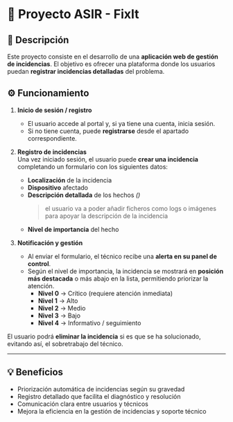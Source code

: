# 🚀 Proyecto ASIR - **FixIt**

## 📌 Descripción
Este proyecto consiste en el desarrollo de una **aplicación web de gestión de incidencias**. El objetivo es ofrecer una plataforma donde los usuarios puedan **registrar incidencias detalladas** del problema.

## ⚙️ Funcionamiento
1. **Inicio de sesión / registro**  
   - El usuario accede al portal y, si ya tiene una cuenta, inicia sesión.  
   - Si no tiene cuenta, puede **registrarse** desde el apartado correspondiente.

2. **Registro de incidencias**  
   Una vez iniciado sesión, el usuario puede **crear una incidencia** completando un formulario con los siguientes datos:
   - **Localización** de la incidencia
   - **Dispositivo** afectado
   - **Descripción detallada** de los hechos _()_
     > el usuario va a poder añadir ficheros como logs o imágenes para apoyar la descripción de la incidencia
   - **Nivel de importancia** del hecho

3. **Notificación y gestión**  
   - Al enviar el formulario, el técnico recibe una **alerta en su panel de control**.  
   - Según el nivel de importancia, la incidencia se mostrará en **posición más destacada** o más abajo en la lista, permitiendo priorizar la atención.
      - **Nivel 0** → Crítico (requiere atención inmediata)  
      - **Nivel 1** → Alto  
      - **Nivel 2** → Medio  
      - **Nivel 3** → Bajo  
      - **Nivel 4** → Informativo / seguimiento  

El usuario podrá **eliminar la incidencia** si es que se ha solucionado, evitando así, el sobretrabajo del técnico.

---

## 💡 Beneficios
- Priorización automática de incidencias según su gravedad
- Registro detallado que facilita el diagnóstico y resolución
- Comunicación clara entre usuarios y técnicos
- Mejora la eficiencia en la gestión de incidencias y soporte técnico
